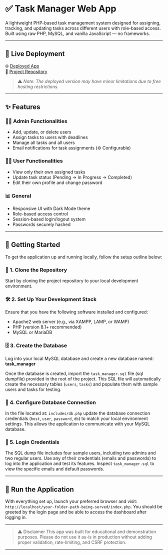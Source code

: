# ✅ Task Manager Web App

A lightweight PHP-based task management system designed for assigning, tracking, and updating tasks across different users with role-based access. Built using raw PHP, MySQL, and vanilla JavaScript — no frameworks.

---

## 🚀 Live Deployment

🌐 [Deployed App](https://dennis-mburu.infinityfreeapp.com/index.php)  
📁 [Project Repository](https://github.com/dennis-mburu/task-manager-php)

> ⚠️ *Note: The deployed version may have minor limitations due to free hosting restrictions.*

---

## ✨ Features

### 👩‍💼 Admin Functionalities
- Add, update, or delete users
- Assign tasks to users with deadlines
- Manage all tasks and all users
- Email notifications for task assignments (⚙️ Configurable)

### 🙋‍♂️ User Functionalities
- View only their own assigned tasks
- Update task status (Pending → In Progress → Completed)
- Edit their own profile and change password

### 📊 General
- Responsive UI with Dark Mode theme
- Role-based access control
- Session-based login/logout system
- Passwords securely hashed 

---

## 🚀 Getting Started

To get the application up and running locally, follow the setup outline below:

### 🔁 1. Clone the Repository

Start by cloning the project repository to your local development environment.

### 🛠 2. Set Up Your Development Stack

Ensure that you have the following software installed and configured:

- Apache2 web server (e.g., via XAMPP, LAMP, or WAMP)
- PHP (version 8.1+ recommended)
- MySQL or MariaDB

### 🗄 3. Create the Database

Log into your local MySQL database and create a new database named: **task_manager**


Once the database is created, import the `task_manager.sql` file (sql dumpfile) provided in the root of the project. This SQL file will automatically create the necessary tables (`users`, `tasks`) and populate them with sample users and tasks for testing.

### 🔐 4. Configure Database Connection

In the file located at: `includes/db.php` update the database connection credentials (`host`, `user`, `password`, `db`) to match your local environment settings. This allows the application to communicate with your MySQL database.

### 🔑 5. Login Credentials

The SQL dump file includes four sample users, including two admins and two regular users. Use any of their credentials (emails and passwords) to log into the application and test its features. Inspect `task_manager.sql` to view the specific emails and default passwords.

---

## 🧪 Run the Application

With everything set up, launch your preferred browser and visit: `http://localhost/your-folder-path-being-served/index.php`. You should be greeted by the login page and be able to access the dashboard after logging in.

---

> ⚠️ Disclaimer
This app was built for educational and demonstration purposes.
Please do not use it as-is in production without adding proper validation, rate-limiting, and CSRF protection.

---
